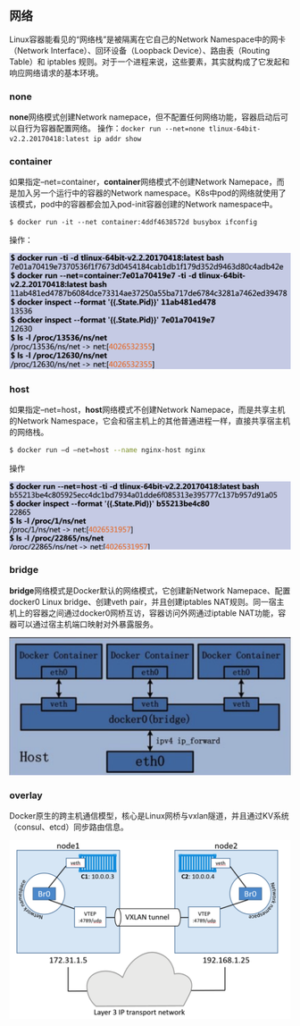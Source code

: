 ## 网络

Linux容器能看见的“网络栈”是被隔离在它自己的Network Namespace中的网卡（Network Interface）、回环设备（Loopback Device）、路由表（Routing Table）和 iptables 规则。对于一个进程来说，这些要素，其实就构成了它发起和响应网络请求的基本环境。

### none

**none**网络模式创建Network namepace，但不配置任何网络功能，容器启动后可以自行为容器配置网络。
操作：``docker run --net=none tlinux-64bit-v2.2.20170418:latest ip addr show``

### container

如果指定–net=container，**container**网络模式不创建Network Namepace，而是加入另一个运行中的容器的Network namespace。K8s中pod的网络就使用了该模式，pod中的容器都会加入pod-init容器创建的Network namespace中。

```
$ docker run -it --net container:4ddf4638572d busybox ifconfig
```

操作：

![image-20200123233203464](figures/image-20200123233203464-0138240.png)

### host

如果指定–net=host，**host**网络模式不创建Network Namepace，而是共享主机的Network Namespace，它会和宿主机上的其他普通进程一样，直接共享宿主机的网络栈。

```bash
$ docker run –d –net=host --name nginx-host nginx
```



操作

![image-20200123233501666](figures/image-20200123233501666.png)



### bridge

**bridge**网络模式是Docker默认的网络模式，它创建新Network Namepace、配置docker0 Linux bridge、创建veth pair，并且创建iptables NAT规则。同一宿主机上的容器之间通过docker0网桥互访，容器访问外网通过iptable NAT功能，容器可以通过宿主机端口映射对外暴露服务。

![image-20200123233856781](figures/image-20200123233856781.png)



### overlay

Docker原生的跨主机通信模型，核心是Linux网桥与vxlan隧道，并且通过KV系统（consul、etcd）同步路由信息。

![image-20200123234145099](figures/image-20200123234145099.png) 



